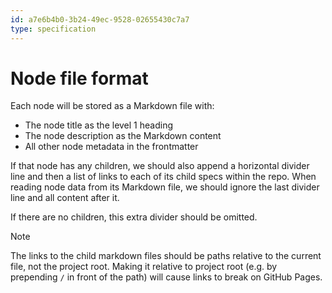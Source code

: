 ```yaml
---
id: a7e6b4b0-3b24-49ec-9528-02655430c7a7
type: specification
---
```


# Node file format

Each node will be stored as a Markdown file with:

- The node title as the level 1 heading
- The node description as the Markdown content
- All other node metadata in the frontmatter

If that node has any children, we should also append a horizontal divider line and then a list of links to each of its child specs within the repo. When reading node data from its Markdown file, we should ignore the last divider line and all content after it.

If there are no children, this extra divider should be omitted.

> [!NOTE]
> The links to the child markdown files should be paths relative to the current file, not the project root. Making it relative to project root (e.g. by prepending `/` in front of the path) will cause links to break on GitHub Pages.
